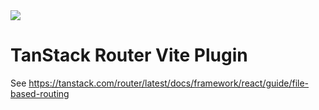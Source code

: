 <img src="https://static.scarf.sh/a.png?x-pxid=d988eb79-b0fc-4a2b-8514-6a1ab932d188" />

# TanStack Router Vite Plugin

See https://tanstack.com/router/latest/docs/framework/react/guide/file-based-routing
